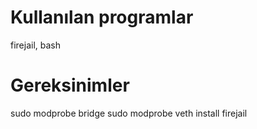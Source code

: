 # Kullanılan programlar
firejail, bash

# Gereksinimler
sudo modprobe bridge
sudo modprobe veth
<package-manager> install firejail
